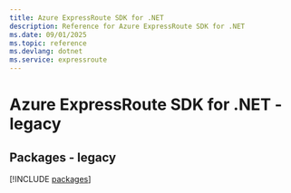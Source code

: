 ```yaml
---
title: Azure ExpressRoute SDK for .NET
description: Reference for Azure ExpressRoute SDK for .NET
ms.date: 09/01/2025
ms.topic: reference
ms.devlang: dotnet
ms.service: expressroute
---
```

# Azure ExpressRoute SDK for .NET - legacy
## Packages - legacy
[!INCLUDE [packages](expressroute-index.md)]